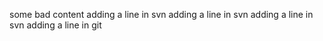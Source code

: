 some bad content
adding a line in svn
adding a line in svn
adding a line in svn
adding a line in git
